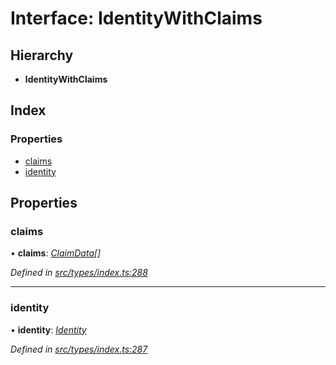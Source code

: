 # Interface: IdentityWithClaims

## Hierarchy

* **IdentityWithClaims**

## Index

### Properties

* [claims](identitywithclaims.md#claims)
* [identity](identitywithclaims.md#identity)

## Properties

###  claims

• **claims**: *[ClaimData](claimdata.md)[]*

*Defined in [src/types/index.ts:288](https://github.com/PolymathNetwork/polymesh-sdk/blob/5b409784/src/types/index.ts#L288)*

___

###  identity

• **identity**: *[Identity](../classes/identity.md)*

*Defined in [src/types/index.ts:287](https://github.com/PolymathNetwork/polymesh-sdk/blob/5b409784/src/types/index.ts#L287)*
